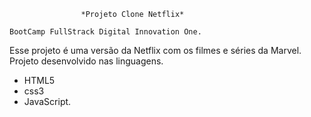                     *Projeto Clone Netflix*

    BootCamp FullStrack Digital Innovation One.

Esse projeto é uma versão da Netflix com os filmes e séries da Marvel.
Projeto desenvolvido nas linguagens.
* HTML5
* css3
* JavaScript.